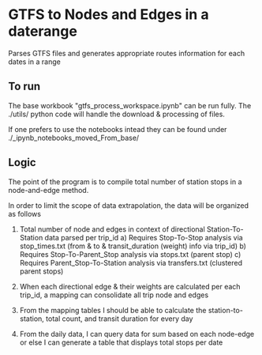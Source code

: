 # GTFS to Nodes and Edges in a daterange
Parses GTFS files and generates appropriate routes information for each dates in a range


## To run
The base workbook "gtfs_process_workspace.ipynb" can be run fully. The ./utils/ python code will handle the download & processing of files.

If one prefers to use the notebooks intead they can be found under ./_ipynb_notebooks_moved_From_base/

## Logic
The point of the program is to compile total number of station stops in a node-and-edge method.

In order to limit the scope of data extrapolation, the data will be organized as follows

1) Total number of node and edges in context of directional Station-To-Station data parsed per trip_id
    a) Requires Stop-To-Stop analysis via stop_times.txt (from & to & transit_duration (weight) info via trip_id)
    b) Requires Stop-To-Parent_Stop analysis via stops.txt (parent stop)
    c) Requires Parent_Stop-To-Station analysis via transfers.txt (clustered parent stops)

2) When each directional edge & their weights are calculated per each trip_id, a mapping can consolidate all trip node and edges

3) From the mapping tables I should be able to calculate the station-to-station, total count, and transit duration for every day

4) From the daily data, I can query data for sum based on each node-edge or else I can generate a table that displays total stops per date
